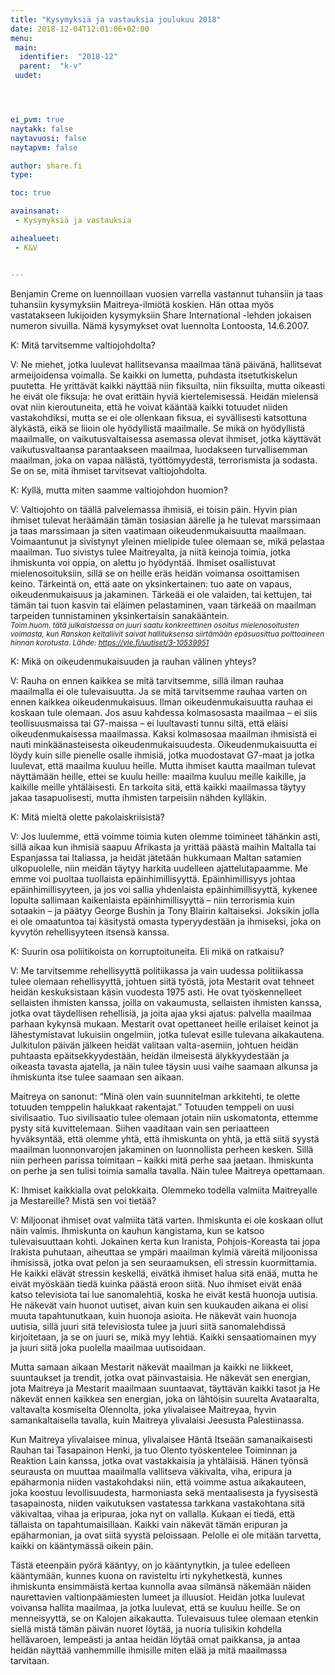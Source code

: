```yaml
---
title: "Kysymyksiä ja vastauksia joulukuu 2018"
date: 2018-12-04T12:01:06+02:00
menu:
 main:
  identifier:  "2018-12"
  parent:  "k-v"
 uudet:




ei_pvm: true
naytakk: false
naytavuosi: false
naytapvm: false

author: share.fi
type:

toc: true

avainsanat:
 - Kysymyksiä ja vastauksia

aihealueet:
 - K&V


---
```

<p class="alustus">Benjamin Creme on luennoillaan vuosien varrella vastannut tuhansiin ja taas tuhansiin kysymyksiin Maitreya-ilmiötä koskien. Hän ottaa myös vastatakseen lukijoiden kysymyksiin Share International -lehden jokaisen numeron sivuilla. Nämä kysymykset ovat luennolta Lontoosta, 14.6.2007.</p>


<div class="qna">

<p class="qna-q">K: Mitä tarvitsemme valtiojohdolta?</p>
<p>V: Ne miehet, jotka luulevat hallitsevansa maailmaa tänä päivänä, hallitsevat armeijoidensa voimalla. Se kaikki on lumetta, puhdasta itsetutkiskelun puutetta. He yrittävät kaikki näyttää niin fiksuilta, niin fiksuilta, mutta oikeasti he eivät ole fiksuja: he ovat erittäin hyviä kiertelemisessä. Heidän mielensä ovat niin kieroutuneita, että he voivat kääntää kaikki totuudet niiden vastakohdiksi, mutta se ei ole ollenkaan fiksua, ei syvällisesti katsottuna älykästä, eikä se liioin ole hyödyllistä maailmalle. Se mikä on hyödyllistä maailmalle, on vaikutusvaltaisessa asemassa olevat ihmiset, jotka käyttävät vaikutusvaltaansa parantaakseen maailmaa, luodakseen turvallisemman maailman, joka on vapaa nälästä, työttömyydestä, terrorismista ja sodasta. Se on se, mitä ihmiset tarvitsevat valtiojohdolta.</p>

<p class="qna-q">K: Kyllä, mutta miten saamme valtiojohdon huomion?</p>
<p>V: Valtiojohto on täällä palvelemassa ihmisiä, ei toisin päin. Hyvin pian ihmiset tulevat heräämään tämän tosiasian äärelle ja he tulevat marssimaan ja taas marssimaan ja siten vaatimaan oikeudenmukaisuutta maailmaan. Voimaantunut ja sivistynyt yleinen mielipide tulee olemaan se, mikä pelastaa maailman. Tuo sivistys tulee Maitreyalta, ja niitä keinoja toimia, jotka ihmiskunta voi oppia, on alettu jo hyödyntää. Ihmiset osallistuvat mielenosoituksiin, sillä se on heille eräs heidän voimansa osoittamisen keino. Tärkeintä on, että aate on yksinkertainen: tuo aate on vapaus, oikeudenmukaisuus ja jakaminen. Tärkeää ei ole valaiden, tai kettujen, tai tämän tai tuon kasvin tai eläimen pelastaminen, vaan tärkeää on maailman tarpeiden tunnistaminen yksinkertaisin sanakääntein.<br /><em><span style="font-size:smaller;">Toim.huom. tätä julkaistaessa on juuri saatu konkreettinen osoitus mielenosoitusten voimasta, kun Ranskan keltaliivit saivat hallituksensa siirtämään epäsuosittua polttoaineen hinnan korotusta. Lähde: <a href="//yle.fi/uutiset/3-10539951" rel="nofollow noopener" target="_blank">https://yle.fi/uutiset/3-10539951</a></span></em></p>

<p class="qna-q">K: Mikä on oikeudenmukaisuuden ja rauhan välinen yhteys?</p>
<p>V: Rauha on ennen kaikkea se mitä tarvitsemme, sillä ilman rauhaa maailmalla ei ole tulevaisuutta. Ja se mitä tarvitsemme rauhaa varten on ennen kaikkea oikeudenmukaisuus. Ilman oikeudenmukaisuutta rauhaa ei koskaan tule olemaan. Jos asuu kahdessa kolmasosasta maailmaa – ei siis teollisuusmaissa tai G7-maissa – ei luultavasti tunnu siltä, että eläisi oikeudenmukaisessa maailmassa. Kaksi kolmasosaa maailman ihmisistä ei nauti minkäänasteisesta oikeudenmukaisuudesta. Oikeudenmukaisuutta ei löydy kuin sille pienelle osalle ihmisiä, jotka muodostavat G7-maat ja jotka luulevat, että maailma kuuluu heille. Mutta ihmiset kautta maailman tulevat näyttämään heille, ettei se kuulu heille: maailma kuuluu meille kaikille, ja kaikille meille yhtäläisesti. En tarkoita sitä, että kaikki maailmassa täytyy jakaa tasapuolisesti, mutta ihmisten tarpeisiin nähden kylläkin.</p>

<p class="qna-q">K: Mitä mieltä olette pakolaiskriisistä?</p>
<p>V: Jos luulemme, että voimme toimia kuten olemme toimineet tähänkin asti, sillä aikaa kun ihmisiä saapuu Afrikasta ja yrittää päästä maihin Maltalla tai Espanjassa tai Italiassa, ja heidät jätetään hukkumaan Maltan satamien ulkopuolelle, niin meidän täytyy harkita uudelleen ajattelutapaamme. Me emme voi puoltaa tuollaista epäinhimillisyyttä. Epäinhimillisyys johtaa epäinhimillisyyteen, ja jos voi sallia yhdenlaista epäinhimillisyyttä, kykenee lopulta sallimaan kaikenlaista epäinhimillisyyttä – niin terrorismia kuin sotaakin – ja päätyy George Bushin ja Tony Blairin kaltaiseksi. Joksikin jolla ei ole omaatuntoa tai käsitystä omasta typeryydestään ja ihmiseksi, joka on kyvytön rehellisyyteen itsensä kanssa.</p>

<p class="qna-q">K: Suurin osa poliitikoista on korruptoituneita. Eli mikä on ratkaisu?</p>
<p>V: Me tarvitsemme rehellisyyttä politiikassa ja vain uudessa politiikassa tulee olemaan rehellisyyttä, johtuen siitä työstä, jota Mestarit ovat tehneet heidän keskuksistaan käsin vuodesta 1975 asti. He ovat työskennelleet sellaisten ihmisten kanssa, joilla on vakaumusta, sellaisten ihmisten kanssa, jotka ovat täydellisen rehellisiä, ja joita ajaa yksi ajatus: palvella maailmaa parhaan kykynsä mukaan. Mestarit ovat opettaneet heille erilaiset keinot ja lähestymistavat lukuisiin ongelmiin, jotka tulevat esille tulevana aikakautena. Julkitulon päivän jälkeen heidät valitaan valta-asemiin, johtuen heidän puhtaasta epäitsekkyydestään, heidän ilmeisestä älykkyydestään ja oikeasta tavasta ajatella, ja näin tulee täysin uusi vaihe saamaan alkunsa ja ihmiskunta itse tulee saamaan sen aikaan.</p>
<p>Maitreya on sanonut: “Minä olen vain suunnitelman arkkitehti, te olette totuuden temppelin halukkaat rakentajat.” Totuuden temppeli on uusi sivilisaatio. Tuo sivilisaatio tulee olemaan jotain niin uskomatonta, ettemme pysty sitä kuvittelemaan. Siihen vaaditaan vain sen periaatteen hyväksyntää, että olemme yhtä, että ihmiskunta on yhtä, ja että siitä syystä maailman luonnonvarojen jakaminen on luonnollista perheen kesken. Sillä niin perheen parissa toimitaan – kaikki mitä perhe saa jaetaan. Ihmiskunta on perhe ja sen tulisi toimia samalla tavalla. Näin tulee Maitreya opettamaan.</p>


<p class="qna-q">K: Ihmiset kaikkialla ovat pelokkaita. Olemmeko todella valmiita Maitreyalle ja Mestareille? Mistä sen voi tietää?</p>
<p>V: Miljoonat ihmiset ovat valmiita tätä varten. Ihmiskunta ei ole koskaan ollut näin valmis. Ihmiskunta on kauhun kangistama, kun se katsoo tulevaisuuttaan kohti. Jokainen kerta kun Iranista, Pohjois-Koreasta tai jopa Irakista puhutaan, aiheuttaa se  ympäri maailman kylmiä väreitä miljoonissa ihmisissä, jotka ovat pelon ja sen seuraamuksen, eli stressin kuormittamia. He kaikki elävät stressin keskellä, eivätkä ihmiset halua sitä enää, mutta he eivät myöskään tiedä kuinka päästä eroon siitä. Nuo ihmiset eivät enää katso televisiota tai lue sanomalehtiä, koska he eivät kestä huonoja uutisia. He näkevät vain huonot uutiset, aivan kuin sen kuukauden aikana ei olisi muuta tapahtunutkaan, kuin huonoja asioita. He näkevät vain huonoja uutisia, sillä juuri sitä televisiosta tulee ja juuri siitä sanomalehdissä kirjoitetaan, ja se on juuri se, mikä myy lehtiä. Kaikki sensaatiomainen myy ja juuri siitä joka puolella maailmaa uutisoidaan.</p>
<p>Mutta samaan aikaan Mestarit näkevät maailman ja kaikki ne liikkeet, suuntaukset ja trendit, jotka ovat päinvastaisia. He näkevät sen energian, jota Maitreya ja Mestarit maailmaan suuntaavat, täyttävän kaikki tasot ja He näkevät ennen kaikkea sen energian, joka on lähtöisin suurelta Avataaralta, valtavalta kosmiselta Olennolta, joka ylivalaisee Maitreyaa, hyvin samankaltaisella tavalla, kuin Maitreya ylivalaisi Jeesusta Palestiinassa.</p>
<p>Kun Maitreya ylivalaisee minua, ylivalaisee Häntä Itseään samanaikaisesti Rauhan tai Tasapainon Henki, ja tuo Olento työskentelee Toiminnan ja Reaktion Lain kanssa, jotka ovat vastakkaisia ja yhtäläisiä. Hänen työnsä seurausta on muuttaa maailmalla vallitseva väkivalta, viha, eripura ja epäharmonia niiden vastakohdaksi niin, että voimme astua aikakauteen, joka  koostuu levollisuudesta, harmoniasta sekä mentaalisesta ja fyysisestä tasapainosta, niiden vaikutuksen vastatessa tarkkana vastakohtana sitä väkivaltaa, vihaa ja eripuraa, joka nyt on vallalla. Kukaan ei tiedä, että tällaista on tapahtumaisillaan. Kaikki vain näkevät tämän eripuran ja epäharmonian, ja ovat siitä syystä peloissaan. Pelolle ei ole mitään tarvetta, kaikki on kääntymässä oikein päin.</p>
<p>Tästä eteenpäin pyörä kääntyy, on jo kääntynytkin, ja tulee edelleen kääntymään, kunnes kuona on ravisteltu irti nykyhetkestä, kunnes ihmiskunta ensimmäistä kertaa kunnolla avaa silmänsä näkemään näiden naurettavien valtionpäämiesten lumeet ja illuusiot. Heidän jotka luulevat voivansa hallita maailmaa, ja jotka luulevat, että se kuuluu heille. Se on menneisyyttä, se on Kalojen aikakautta. Tulevaisuus tulee olemaan etenkin siellä mistä tämän päivän nuoret löytää, ja nuoria tulisikin kohdella hellävaroen, lempeästi ja antaa heidän löytää omat paikkansa, ja antaa heidän näyttää vanhemmille ihmisille miten elää ja mitä maailmassa tarvitaan.</p>

</div>
